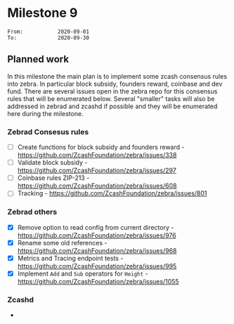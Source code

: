 # Milestone 9

```
From:           2020-09-01
To:             2020-09-30
```

## Planned work

In this milestone the main plan is to implement some zcash consensus rules into zebra. In particular block subsidy, founders reward, coinbase and dev fund. There are several issues open in the zebra repo for this consensus rules that will be enumerated below. Several "smaller" tasks will also be addressed in zebrad and zcashd if possible and they will be enumerated here during the milestone.

### Zebrad Consesus rules

- [ ] Create functions for block subsidy and founders reward - https://github.com/ZcashFoundation/zebra/issues/338
- [ ] Validate block subsidy - https://github.com/ZcashFoundation/zebra/issues/297
- [ ] Coinbase rules ZIP-213 - https://github.com/ZcashFoundation/zebra/issues/608
- [ ] Tracking - https://github.com/ZcashFoundation/zebra/issues/801

### Zebrad others

- [x] Remove option to read config from current directory - https://github.com/ZcashFoundation/zebra/issues/976
- [x] Rename some old references - https://github.com/ZcashFoundation/zebra/issues/968
- [x] Metrics and Tracing endpoint tests - https://github.com/ZcashFoundation/zebra/issues/995
- [x] Implement `Add` and `Sub` operators for `Height` - https://github.com/ZcashFoundation/zebra/issues/1055

### Zcashd

- 

